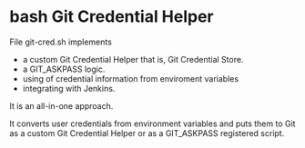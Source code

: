 # bash Git Credential Helper
File git-cred.sh implements
* a custom Git Credential Helper that is, Git Credential Store.
* a GIT_ASKPASS logic.
* using of credential information from enviroment variables
* integrating with Jenkins.

It is an all-in-one approach.

It converts user credentials from environment variables and puts them to Git as a custom Git Credential Helper or as a GIT_ASKPASS registered script.
